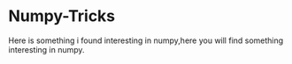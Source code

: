 # Numpy-Tricks
Here is something i found interesting in numpy,here you will find something interesting in numpy.
